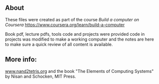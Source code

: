 ## About

These files were created as part of the course
*Build a computer on Coursera*
https://www.coursera.org/learn/build-a-computer

Book pdf, lecture pdfs, tools code and projects were provided
code in projects was modified to make a working computer and 
the notes are here to make sure a quick review of all content 
is available.

## More info:
www.nand2tetris.org and the book "The Elements of Computing Systems"
by Nisan and Schocken, MIT Press.
